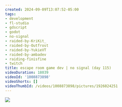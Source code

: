 ```yaml
---
created: 2024-09-09T13:07:52-05:00
tags:
- development
- fl-studio
- gdscript
- godot
- no-signal
- raided-by-KriKit_
- raided-by-Outfrost
- raided-by-YukieVT
- raided-by-ambadev
- raiding-finisfine
- twitch
title: escape room game dev | no signal (day 115)
videoDuration: 18039
videoId: '1008873898'
videoShorts: []
videoThumbId: /videos/1008873898/pictures/1926024251
---
```


![](20240909180752.jpg)
